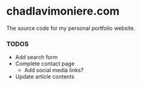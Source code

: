 # chadlavimoniere.com #
The source code for my personal portfolio website.

### TODOS

* Add search form
* Complete contact page
    * Add social media links?
* Update article contents
